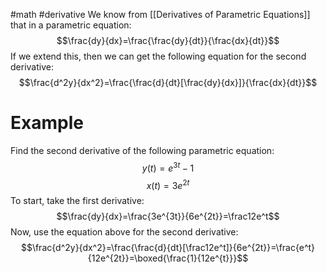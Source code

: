 #math #derivative 
We know from [[Derivatives of Parametric Equations]] that in a parametric equation: $$\frac{dy}{dx}=\frac{\frac{dy}{dt}}{\frac{dx}{dt}}$$
If we extend this, then we can get the following equation for the second derivative:  $$\frac{d^2y}{dx^2}=\frac{\frac{d}{dt}[\frac{dy}{dx}]}{\frac{dx}{dt}}$$
# Example
Find the second derivative of the following parametric equation: $$y(t)=e^{3t}-1$$
$$x(t)=3e^{2t}$$
To start, take the first derivative: $$\frac{dy}{dx}=\frac{3e^{3t}}{6e^{2t}}=\frac12e^t$$
Now, use the equation above for the second derivative: $$\frac{d^2y}{dx^2}=\frac{\frac{d}{dt}[\frac12e^t]}{6e^{2t}}=\frac{e^t}{12e^{2t}}=\boxed{\frac{1}{12e^{t}}}$$
